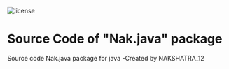 ![license](https://img.shields.io/badge/License-MTL-green.svg)

# Source Code of "Nak.java" package
Source code Nak.java package for java 
-Created by NAKSHATRA_12
